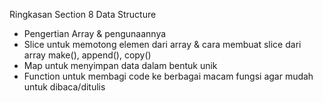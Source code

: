 Ringkasan Section 8 Data Structure
- Pengertian Array & pengunaannya
- Slice untuk memotong elemen dari array & cara membuat slice dari array make(), append(), copy()
- Map untuk menyimpan data dalam bentuk unik
- Function untuk membagi code ke berbagai macam fungsi agar mudah untuk dibaca/ditulis